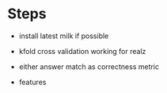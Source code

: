 
Steps
===

- install latest milk if possible
- kfold cross validation working for realz
- either answer match as correctness metric

- features
